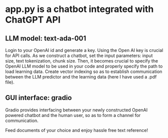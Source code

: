 # app.py is a chatbot integrated with ChatGPT API
## LLM model: text-ada-001
Login to your OpenAI id and generate a key. Using the Open AI key is crucial for API calls.
As we construct a chatbot, set the input parameters: input size, text tokenization, chunk size.
Then, it becomes crucial to specify the OpenAI LLM model to be used in your code and properly specify the path to load learning data.
Create vector indexing so as to establish communication between the LLM predictor and the learning data (here I have used a .pdf file).
## GUI interface: gradio
Gradio provides interfacing between your newly constructed OpenAI powered chatbot and the human user, so as to form a channel for communication.

Feed documents of your choice and enjoy hassle free text reference!
